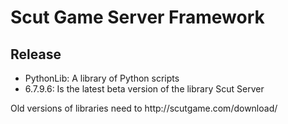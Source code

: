 Scut Game Server Framework
=================


Release
----------------
<ul>
<li>PythonLib: A library of Python scripts
<li>6.7.9.6: Is the latest beta version of the library Scut Server
</ul>
Old versions of libraries need to http://scutgame.com/download/
